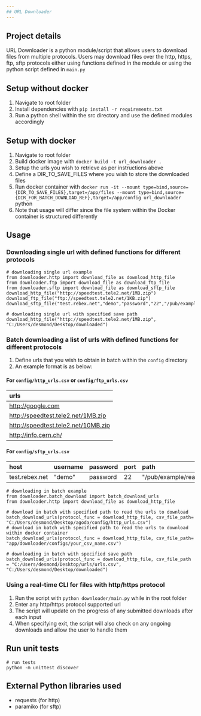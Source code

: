```yaml
---
## URL Downloader
---
```

## Project details
URL Downloader is a python module/script that allows users to download files from multiple protocols.
Users may download files over the http, https, ftp, sftp protocols either using functions defined in the module or
using the python script defined in `main.py`

## Setup without docker
1. Navigate to root folder
2. Install dependencies with `pip install -r requirements.txt`
3. Run a python shell within the src directory and use the defined modules accordingly

## Setup with docker
1. Navigate to root folder
2. Build docker image with `docker build -t url_downloader .`
3. Setup the urls you wish to retrieve as per instructions above
4. Define a DIR_TO_SAVE_FILES where you wish to store the downloaded files
5. Run docker container with `docker run -it --mount type=bind,source={DIR_TO_SAVE_FILES},target=/app/files --mount type=bind,source={DIR_FOR_BATCH_DOWNLOAD_REF},target=/app/config url_downloader` python
6. Note that usage will differ since the file system within the Docker container is structured differently

## Usage
### Downloading single url with defined functions for different protocols
```
# downloading single url example
from downloader.http import download_file as download_http_file
from downloader.ftp import download_file as download_ftp_file
from downloader.sftp import download_file as download_sftp_file
download_http_file("http://speedtest.tele2.net/1MB.zip")
download_ftp_file("ftp://speedtest.tele2.net/1KB.zip")
download_sftp_file("test.rebex.net","demo","password","22","/pub/example/readme.txt")

# downloading single url with specified save path
download_http_file("http://speedtest.tele2.net/1MB.zip", "C:/Users/desmond/Desktop/downloaded")
```

###  Batch downloading a list of urls with defined functions for different protocols
1. Define urls that you wish to obtain in batch within the `config` directory
2. An example format is as below:

#### For `config/http_urls.csv` or `config/ftp_urls.csv`
|  urls                               |
| :-----------------------------------|
|  http://google.com                  |
|  http://speedtest.tele2.net/1MB.zip |
|  http://speedtest.tele2.net/10MB.zip|
|  http://info.cern.ch/               |

#### For `config/sftp_urls.csv`
|  host           |  username    |  password |  port |  path                    |
| :---------------| :------------| :---------| :-----| :------------------------|
|  test.rebex.net |  "demo"      | password  | 22    | "/pub/example/readme.txt"|

```
# downloading in batch example
from downloader.batch_download import batch_download_urls
from downloader.http import download_file as download_http_file

# download in batch with specified path to read the urls to download
batch_download_urls(protocol_func = download_http_file, csv_file_path= "C:/Users/desmond/Desktop/agoda/config/http_urls.csv")
# download in batch with specified path to read the urls to download within docker container
batch_download_urls(protocol_func = download_http_file, csv_file_path= "app/downloader/configs/your_csv_name.csv")

# downloading in batch with specified save path
batch_download_urls(protocol_func = download_http_file, csv_file_path = "C:/Users/desmond/Desktop/urls/urls.csv", "C:/Users/desmond/Desktop/downloaded")
```

### Using a real-time CLI for files with http/https protocol 
1. Run the script with `python downloader/main.py` while in the root folder
2. Enter any http/https protocol supported url
3. The script will update on the progress of any submitted downloads after each input
4. When specifying exit, the script will also check on any ongoing downloads and allow the user to handle them

## Run unit tests
```
# run tests
python -m unittest discover
```

## External Python libraries used
- requests (for http)
- paramiko (for sftp)